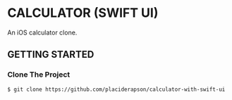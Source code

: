 # CALCULATOR (SWIFT UI)
An iOS  calculator clone.

## GETTING STARTED

### Clone The Project

```
$ git clone https://github.com/placiderapson/calculator-with-swift-ui
```
